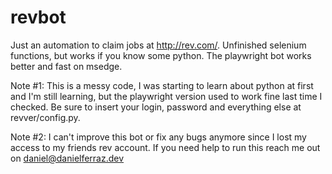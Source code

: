 # revbot
Just an automation to claim jobs at http://rev.com/. Unfinished selenium functions, but works if you know some python. The playwright bot works better and fast on msedge.

Note #1: This is a messy code, I was starting to learn about python at first and I'm still learning, but the playwright version used to work fine last time I checked. Be sure to insert your login, password and everything else at revver/config.py.

Note #2: I can't improve this bot or fix any bugs anymore since I lost my access to my friends rev account. If you need help to run this reach me out on daniel@danielferraz.dev
